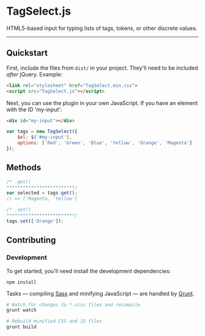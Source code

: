 # TagSelect.js

HTML5-based input for typing lists of tags, tokens, or other discrete values.

***

## Quickstart

First, include the files from `dist/` in your project. They'll need to be included *after* jQuery. Example:

```html
<link rel="stylesheet" href="TagSelect.min.css">
<script src="TagSelect.js"></script>
```

Next, you can use the plugin in your own JavaScript. If you have an element with the ID 'my-input':

```html
<div id="my-input"></div>
```

```javascript
var tags = new TagSelect({
    $el: $('#my-input'),
    options: ['Red', 'Green', 'Blue', 'Yellow', 'Orange', 'Magenta']
});
```

## Methods

```javascript
/* .get()
*************************/
var selected = tags.get();
// => ['Magenta, 'Yellow']

/* .set()
*************************/
tags.set(['Orange']);
```

## Contributing

### Development

To get started, you'll need install the development dependencies:

```
npm install
```

Tasks — compiling [Sass](http://sass-lang.com/) and minifying JavaScript — are handled by [Grunt](http://gruntjs.com/).

```bash
# Watch for changes to *.scss files and recompile
grunt watch

# Rebuild minified CSS and JS files
grunt build
```
